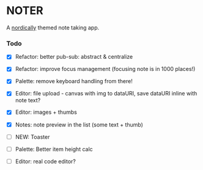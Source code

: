 # NOTER
A [nordically](https://github.com/arcticicestudio/nord) themed note taking app.



### Todo
- [x] Refactor: better pub-sub: abstract & centralize
- [x] Refactor: improve focus management (focusing note is in 1000 places!)
- [x] Palette: remove keyboard handling from there!
- [x] Editor: file upload - canvas with img to dataURI, save dataURI inline with note text?
- [x] Editor: images + thumbs
- [x] Notes: note preview in the list (some text + thumb)

- [ ] NEW: Toaster
- [ ] Palette: Better item height calc

- [ ] Editor: real code editor?
